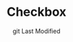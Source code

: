 ---
title: Checkbox
layout: "layouts/documentation.njk"
date: "git Last Modified"
eleventyNavigation:
  key: checkboxEN
  title: Checkbox — coming soon
  locale: en
  parent: formsEN
  order: 5
  url: null
  hideMain: true
translationKey: "checkbox"
permalink: false
lastModified: true
---